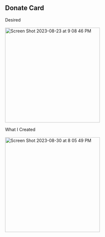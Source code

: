 ## Donate Card

Desired<br><br>
<img width="310" alt="Screen Shot 2023-08-23 at 9 08 46 PM" src="https://github.com/eobcre/donate-card/assets/88697509/996d6c77-ccb4-4e8a-bf12-cc9f4b585a83">

What I Created<br><br>
<img width="310" alt="Screen Shot 2023-08-30 at 8 05 49 PM" src="https://github.com/eobcre/donate-card/assets/88697509/542fae8b-3f6d-4363-b601-7e45f3484dca">
